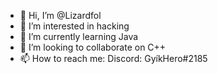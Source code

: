 - 👋 Hi, I’m @Lizardfol
- 👀 I’m interested in hacking
- 🌱 I’m currently learning Java
- 💞️ I’m looking to collaborate on C++
- 📫 How to reach me: Discord: GyíkHero#2185


